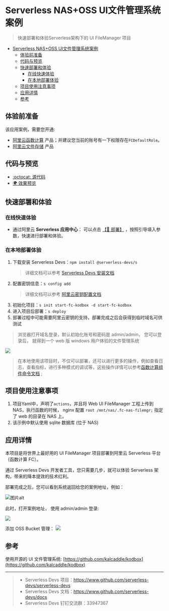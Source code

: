 # Serverless NAS+OSS UI文件管理系统案例

> 快速部署和体验Serverless架构下的 UI FileManager 项目

- [Serverless NAS+OSS UI文件管理系统案例](#serverless-nasoss-ui文件管理系统案例)
  - [体验前准备](#体验前准备)
  - [代码与预览](#代码与预览)
  - [快速部署和体验](#快速部署和体验)
    - [在线快速体验](#在线快速体验)
    - [在本地部署体验](#在本地部署体验)
  - [项目使用注意事项](#项目使用注意事项)
  - [应用详情](#应用详情)
  - [参考](#参考)

## 体验前准备

该应用案例，需要您开通:

- [阿里云函数计算](https://fcnext.console.aliyun.com/) 产品；并建议您当前的账号有一下权限存在`FCDefaultRole`。
- [阿里云文件存储](https://nasnext.console.aliyun.com/) 产品

## 代码与预览

- [:octocat: 源代码](https://github.com/devsapp/start-fc-kodbox/tree/main/src)
- [:earth_africa: 效果预览](https://img.alicdn.com/imgextra/i3/O1CN01WRjMv428OKNAu7gjq_!!6000000007922-2-tps-1733-1007.png)

## 快速部署和体验
### 在线快速体验

- 通过阿里云 **Serverless 应用中心**： 可以点击 [【🚀 部署】](https://fcnext.console.aliyun.com/applications/create?template=start-fc-kodbox) ，按照引导填入参数，快速进行部署和体验。

### 在本地部署体验

1. 下载安装 Serverless Devs：`npm install @serverless-devs/s` 
    > 详细文档可以参考 [Serverless Devs 安装文档](https://github.com/Serverless-Devs/Serverless-Devs/blob/master/docs/zh/install.md)
2. 配置密钥信息：`s config add`
    > 详细文档可以参考 [阿里云密钥配置文档](https://github.com/devsapp/fc/blob/main/docs/zh/config.md)
3. 初始化项目：`s init start-fc-kodbox -d start-fc-kodbox`
4. 进入项目后部署：`s deploy`
5. 部署过程中可能需要阿里云密钥的支持，部署完成之后会获得到临时域名可供测试

> 浏览器打开域名登录，默认初始化账号和密码是 admin/admin， 您可以登录后， 就得到一个 web 版 windows 用户体验的文件管理系统

![](https://img.alicdn.com/imgextra/i3/O1CN01WRjMv428OKNAu7gjq_!!6000000007922-2-tps-1733-1007.png)

> 在本地使用该项目时，不仅可以部署，还可以进行更多的操作，例如查看日志，查看指标，进行多种模式的调试等，这些操作详情可以参考[函数计算组件命令文档](https://github.com/devsapp/fc#%E6%96%87%E6%A1%A3%E7%9B%B8%E5%85%B3) ;

## 项目使用注意事项

1. 项目Yaml中，声明了`actions`，并且将 Web UI FileManager 工程上传到 NAS，执行函数的时候， nginx 配置 `root /mnt/nas/.fc-nas-filemgr;` 指定了 web 的目录在 NAS 上。
2. 该示例中默认使用 sqlite 数据库 (位于 NAS)

## 应用详情

本项目是将世界上最好用的 UI FileManager 项目部署到阿里云 Serverless 平台（函数计算 FC）。

通过 Serverless Devs 开发者工具，您只需要几步，就可以体验 Serverless 架构，带来的降本提效的技术红利。

部署完成之后，您可以看到系统返回给您的案例地址，例如：

![图片alt](https://img.alicdn.com/imgextra/i1/O1CN01FbMHNY1PvcSGTBzmB_!!6000000001903-2-tps-2520-920.png)

此时，打开案例地址， 使用 admin/admin 登录:

![](https://img.alicdn.com/imgextra/i3/O1CN01WRjMv428OKNAu7gjq_!!6000000007922-2-tps-1733-1007.png)

添加 OSS Bucket 管理：
![](https://img.alicdn.com/imgextra/i2/O1CN01e6dygX1znDLioRfQe_!!6000000006758-2-tps-1210-756.png)

## 参考
使用开源的 UI 文件管理系统: [https://github.com/kalcaddle/kodbox](https://github.com/kalcaddle/kodbox)

-----

> - Serverless Devs 项目：https://www.github.com/serverless-devs/serverless-devs   
> - Serverless Devs 文档：https://www.github.com/serverless-devs/docs   
> - Serverless Devs 钉钉交流群：33947367    
